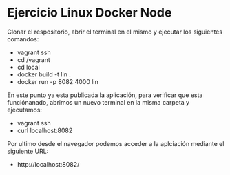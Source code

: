 # Ejercicio Linux Docker Node

Clonar el respositorio, abrir el terminal en el mismo y ejecutar los siguientes comandos:

- vagrant ssh
- cd /vagrant
- cd local
- docker build -t lin .
- docker run -p 8082:4000 lin

En este punto ya esta publicada la aplicación, para verificar que esta funciónanado, abrimos un nuevo terminal en la misma carpeta y ejecutamos:

- vagrant ssh
- curl localhost:8082

Por ultimo desde el navegador podemos acceder a la aplciación mediante el siguiente URL:

- http://localhost:8082/
